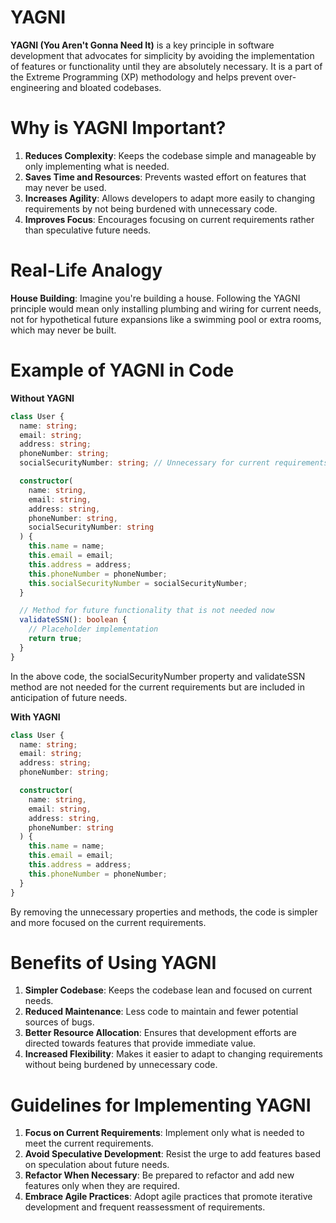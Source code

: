 # YAGNI

**YAGNI (You Aren't Gonna Need It)** is a key principle in software development that advocates for simplicity by avoiding the implementation of features or functionality until they are absolutely necessary. It is a part of the Extreme Programming (XP) methodology and helps prevent over-engineering and bloated codebases.

# Why is YAGNI Important?

1. **Reduces Complexity**: Keeps the codebase simple and manageable by only implementing what is needed.
2. **Saves Time and Resources**: Prevents wasted effort on features that may never be used.
3. **Increases Agility**: Allows developers to adapt more easily to changing requirements by not being burdened with unnecessary code.
4. **Improves Focus**: Encourages focusing on current requirements rather than speculative future needs.

# Real-Life Analogy

**House Building**: Imagine you're building a house. Following the YAGNI principle would mean only installing plumbing and wiring for current needs, not for hypothetical future expansions like a swimming pool or extra rooms, which may never be built.

# Example of YAGNI in Code

**Without YAGNI**

```typescript
class User {
  name: string;
  email: string;
  address: string;
  phoneNumber: string;
  socialSecurityNumber: string; // Unnecessary for current requirements

  constructor(
    name: string,
    email: string,
    address: string,
    phoneNumber: string,
    socialSecurityNumber: string
  ) {
    this.name = name;
    this.email = email;
    this.address = address;
    this.phoneNumber = phoneNumber;
    this.socialSecurityNumber = socialSecurityNumber;
  }

  // Method for future functionality that is not needed now
  validateSSN(): boolean {
    // Placeholder implementation
    return true;
  }
}
```

In the above code, the socialSecurityNumber property and validateSSN method are not needed for the current requirements but are included in anticipation of future needs.

**With YAGNI**

```typescript
class User {
  name: string;
  email: string;
  address: string;
  phoneNumber: string;

  constructor(
    name: string,
    email: string,
    address: string,
    phoneNumber: string
  ) {
    this.name = name;
    this.email = email;
    this.address = address;
    this.phoneNumber = phoneNumber;
  }
}
```

By removing the unnecessary properties and methods, the code is simpler and more focused on the current requirements.

# Benefits of Using YAGNI

1. **Simpler Codebase**: Keeps the codebase lean and focused on current needs.
2. **Reduced Maintenance**: Less code to maintain and fewer potential sources of bugs.
3. **Better Resource Allocation**: Ensures that development efforts are directed towards features that provide immediate value.
4. **Increased Flexibility**: Makes it easier to adapt to changing requirements without being burdened by unnecessary code.

# Guidelines for Implementing YAGNI

1. **Focus on Current Requirements**: Implement only what is needed to meet the current requirements.
2. **Avoid Speculative Development**: Resist the urge to add features based on speculation about future needs.
3. **Refactor When Necessary**: Be prepared to refactor and add new features only when they are required.
4. **Embrace Agile Practices**: Adopt agile practices that promote iterative development and frequent reassessment of requirements.
